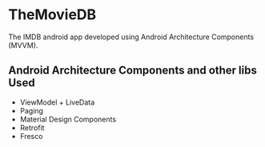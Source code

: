 # TheMovieDB
The IMDB android app developed using Android Architecture Components (MVVM).

## Android Architecture Components and other libs Used
* ViewModel + LiveData
* Paging
* Material Design Components
* Retrofit
* Fresco
